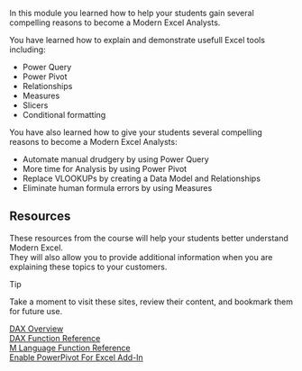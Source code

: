 In this module you learned how to help your students gain several compelling reasons to become a Modern Excel Analysts.

You have learned how to explain and demonstrate usefull Excel tools including:
- Power Query
- Power Pivot
- Relationships
- Measures
- Slicers
- Conditional formatting

You have also learned how to give your students several compelling reasons to become a Modern Excel Analysts: 
- Automate manual drudgery by using Power Query
- More time for Analysis by using Power Pivot
- Replace VLOOKUPs by creating a Data Model and Relationships
- Eliminate human formula errors by using Measures

## Resources
These resources  from the course will help your students better understand Modern Excel.  
They will also allow you to provide additional information when you are explaining these topics to your customers. 

> [!TIP]
> Take a moment to visit these sites, review their content, and bookmark them for future use.

[DAX Overview](https://docs.microsoft.com/dax/)  
[DAX Function Reference](https://docs.microsoft.com/dax/dax-function-reference)  
[M Language Function Reference](https://docs.microsoft.com/powerquery-m/power-query-m-function-reference)  
[Enable PowerPivot For Excel Add-In](https://support.office.com/article/start-the-power-pivot-add-in-for-excel-a891a66d-36e3-43fc-81e8-fc4798f39ea8)
